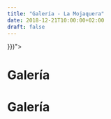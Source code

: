 ```yaml
---
title: "Galería - La Mojaquera"
date: 2018-12-21T10:00:00+02:00
draft: false
---
```


<div class="app-hero flex-container" style="background-image: url({{< imgurl "/img/voluntarios-motos.jpg" >}})">
    <div class="app-hero-content text-center container"></div>
</div>

<h1 class="bg-warning text-dark text-center mb-3 p-3">
    Galería
</h1>

<main class="container">
    <h1>Galería</h1>
</main>
